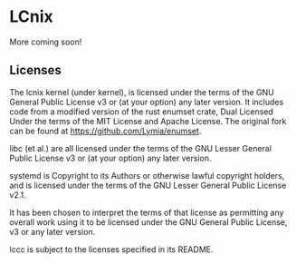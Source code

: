 # LCnix

More coming soon!


## Licenses

The lcnix kernel (under kernel),
 is licensed under the terms of the GNU General Public License v3
  or (at your option) any later version.
 It includes code from a modified version of the rust enumset crate,
 Dual Licensed Under the terms of the MIT License and Apache License.
 The original fork can be found at <https://github.com/Lymia/enumset>. 

 libc (et al.)
  are all licensed under the terms of the GNU Lesser General Public License v3
  or (at your option) any later version.
  
  systemd is Copyright to its Authors or otherwise lawful copyright holders,
   and is licensed under the terms of the GNU Lesser General Public License v2.1.
   
  It has been chosen to interpret the terms of that license as permitting
  any overall work using it to be licensed under the GNU General Public License, v3
  or any later version.
  
  lccc is subject to the licenses specified in its README. 